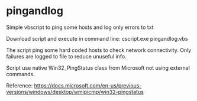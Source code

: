 # pingandlog

Simple vbscript to ping some hosts and log only errors to txt

Download script and execute in command line:
cscript.exe pingandlog.vbs

The script ping some hard coded hosts to check network connectivity.
Only failures are logged to file to reduce unuseful info.

Script use native Win32_PingStatus class from Microsoft not using external commands.

Reference:
https://docs.microsoft.com/en-us/previous-versions/windows/desktop/wmipicmp/win32-pingstatus
